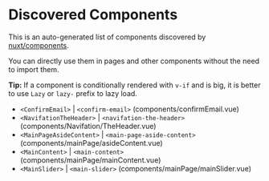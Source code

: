 # Discovered Components

This is an auto-generated list of components discovered by [nuxt/components](https://github.com/nuxt/components).

You can directly use them in pages and other components without the need to import them.

**Tip:** If a component is conditionally rendered with `v-if` and is big, it is better to use `Lazy` or `lazy-` prefix to lazy load.

- `<ConfirmEmail>` | `<confirm-email>` (components/confirmEmail.vue)
- `<NavifationTheHeader>` | `<navifation-the-header>` (components/Navifation/TheHeader.vue)
- `<MainPageAsideContent>` | `<main-page-aside-content>` (components/mainPage/asideContent.vue)
- `<MainContent>` | `<main-content>` (components/mainPage/mainContent.vue)
- `<MainSlider>` | `<main-slider>` (components/mainPage/mainSlider.vue)
